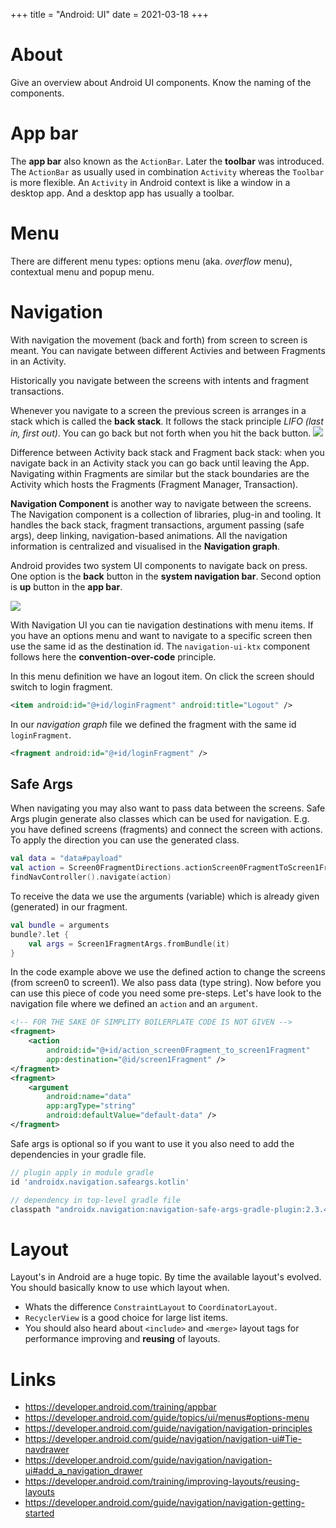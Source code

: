 +++
title = "Android: UI"
date = 2021-03-18
+++

# About
Give an overview about Android UI components. Know the naming of the components.

# App bar
The __app bar__ also known as the `ActionBar`. Later the __toolbar__ was introduced. The `ActionBar` as usually used in combination `Activity` whereas the `Toolbar` is more flexible.
An `Activity` in Android context is like a window in a desktop app. And a desktop app has usually a toolbar.

# Menu
There are different menu types: options menu (aka. _overflow_ menu), contextual menu and popup menu.

# Navigation
With navigation the movement (back and forth) from screen to screen is meant. 
You can navigate between different Activies and between Fragments in an Activity.

Historically you navigate between the screens with intents and fragment transactions.

Whenever you navigate to a screen the previous screen is arranges in a stack which is called the __back stack__. It follows the stack principle _LIFO (last in, first out)_. You can go back but not forth when you hit the back button.
![](../backstack.png)

Difference between Activity back stack and Fragment back stack: when you navigate back in an Activity stack you can go back until leaving the App. Navigating within Fragments are similar but the stack boundaries are the Activity which hosts the Fragments (Fragment Manager, Transaction).

__Navigation Component__ is another way to navigate between the screens.
The Navigation component is a collection of libraries, plug-in and tooling.
It handles the back stack, fragment transactions, argument passing (safe args), deep linking, navigation-based animations. All the navigation information is centralized and visualised in the __Navigation graph__.

Android provides two system UI components to navigate back on press. One option is the __back__ button in the __system navigation bar__. Second option is __up__ button in the __app bar__.

![](../android-bar.png)

With Navigation UI you can tie navigation destinations with menu items. If you have an options menu and want to navigate to a specific screen then use the same id as the destination id. The `navigation-ui-ktx` component follows here the __convention-over-code__ principle.

In this menu definition we have an logout item. On click the screen should switch to login fragment.
```xml
<item android:id="@+id/loginFragment" android:title="Logout" />
```

In our _navigation graph_ file we defined the fragment with the same id `loginFragment`.
```xml
<fragment android:id="@+id/loginFragment" />
```

## Safe Args
When navigating you may also want to pass data between the screens. Safe Args plugin generate also classes which can be used for navigation. E.g. you have defined screens (fragments) and connect the screen with actions. To apply the direction you can use the generated class.

```kotlin
val data = "data#payload"
val action = Screen0FragmentDirections.actionScreen0FragmentToScreen1Fragment(data)
findNavController().navigate(action)
```

To receive the data we use the arguments (variable) which is already given (generated) in our fragment.
```kotlin
val bundle = arguments
bundle?.let {
    val args = Screen1FragmentArgs.fromBundle(it)
}
```

In the code example above we use the defined action to change the screens (from screen0 to screen1). We also pass data (type string). Now before you can use this piece of code you need some pre-steps. Let's have look to the navigation file where we defined an `action` and an `argument`.

```xml
<!-- FOR THE SAKE OF SIMPLITY BOILERPLATE CODE IS NOT GIVEN -->
<fragment>
    <action
        android:id="@+id/action_screen0Fragment_to_screen1Fragment"
        app:destination="@id/screen1Fragment" />
</fragment>
<fragment>
    <argument
        android:name="data"
        app:argType="string"
        android:defaultValue="default-data" />
</fragment>
```

Safe args is optional so if you want to use it you also need to add the dependencies in your gradle file.
```groovy
// plugin apply in module gradle
id 'androidx.navigation.safeargs.kotlin'

// dependency in top-level gradle file
classpath "androidx.navigation:navigation-safe-args-gradle-plugin:2.3.4"
```

# Layout
Layout's in Android are a huge topic. By time the available layout's evolved. You should basically know to use which layout when. 
* Whats the difference `ConstraintLayout` to `CoordinatorLayout`. 
* `RecyclerView` is a good choice for large list items. 
* You should also heard about `<include>` and `<merge>` layout tags for performance improving and __reusing__ of layouts.

# Links
* https://developer.android.com/training/appbar
* https://developer.android.com/guide/topics/ui/menus#options-menu
* https://developer.android.com/guide/navigation/navigation-principles
* https://developer.android.com/guide/navigation/navigation-ui#Tie-navdrawer
* https://developer.android.com/guide/navigation/navigation-ui#add_a_navigation_drawer
* https://developer.android.com/training/improving-layouts/reusing-layouts
* https://developer.android.com/guide/navigation/navigation-getting-started
